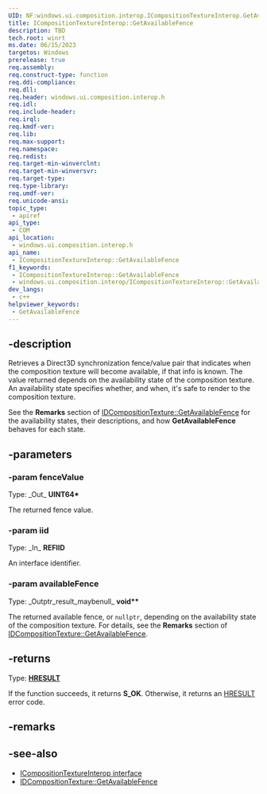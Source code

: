 ```yaml
---
UID: NF:windows.ui.composition.interop.ICompositionTextureInterop.GetAvailableFence
title: ICompositionTextureInterop::GetAvailableFence
description: TBD
tech.root: winrt
ms.date: 06/15/2023
targetos: Windows
prerelease: true
req.assembly: 
req.construct-type: function
req.ddi-compliance: 
req.dll: 
req.header: windows.ui.composition.interop.h
req.idl: 
req.include-header: 
req.irql: 
req.kmdf-ver: 
req.lib: 
req.max-support: 
req.namespace: 
req.redist: 
req.target-min-winverclnt: 
req.target-min-winversvr: 
req.target-type: 
req.type-library: 
req.umdf-ver: 
req.unicode-ansi: 
topic_type:
 - apiref
api_type:
 - COM
api_location:
 - windows.ui.composition.interop.h
api_name:
 - ICompositionTextureInterop::GetAvailableFence
f1_keywords:
 - ICompositionTextureInterop::GetAvailableFence
 - windows.ui.composition.interop/ICompositionTextureInterop::GetAvailableFence
dev_langs:
 - c++
helpviewer_keywords:
 - GetAvailableFence
---
```


## -description

Retrieves a Direct3D synchronization fence/value pair that indicates when the composition texture will become available, if that info is known. The value returned depends on the availability state of the composition texture. An availability state specifies whether, and when, it's safe to render to the composition texture.

See the **Remarks** section of [IDCompositionTexture::GetAvailableFence](../dcomp/nf-dcomp-idcompositiontexture-getavailablefence.md) for the availability states, their descriptions, and how **GetAvailableFence** behaves for each state.

## -parameters

### -param fenceValue

Type: \_Out\_ **UINT64\***

The returned fence value.

### -param iid

Type: \_In\_ **REFIID**

An interface identifier.

### -param availableFence

Type: \_Outptr\_result\_maybenull\_ **void\*\***

The returned available fence, or `nullptr`, depending on the availability state of the composition texture. For details, see the **Remarks** section of [IDCompositionTexture::GetAvailableFence](../dcomp/nf-dcomp-idcompositiontexture-getavailablefence.md).

## -returns

Type: **[HRESULT](/windows/win32/winprog/windows-data-types)**

If the function succeeds, it returns **S_OK**. Otherwise, it returns an [HRESULT](/windows/win32/winprog/windows-data-types) error code.

## -remarks

## -see-also

* [ICompositionTextureInterop interface](./nn-windows-ui-composition-interop-icompositiontextureinterop.md)
* [IDCompositionTexture::GetAvailableFence](../dcomp/nf-dcomp-idcompositiontexture-getavailablefence.md)
